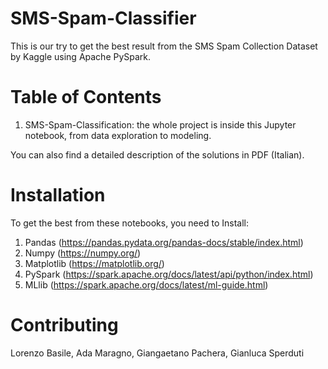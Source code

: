 # SMS-Spam-Classifier
This is our try to get the best result from the SMS Spam Collection Dataset by Kaggle using Apache PySpark.

# Table of Contents
1. SMS-Spam-Classification: the whole project is inside this Jupyter notebook, from data exploration to modeling.
 
You can also find a detailed description of the solutions in PDF (Italian).

 
# Installation

To get the best from these notebooks, you need to Install: 

1. Pandas (https://pandas.pydata.org/pandas-docs/stable/index.html)
2. Numpy (https://numpy.org/)
3. Matplotlib (https://matplotlib.org/)
4. PySpark (https://spark.apache.org/docs/latest/api/python/index.html)
5. MLlib (https://spark.apache.org/docs/latest/ml-guide.html)

 
# Contributing

Lorenzo Basile, Ada Maragno, Giangaetano Pachera, Gianluca Sperduti 
